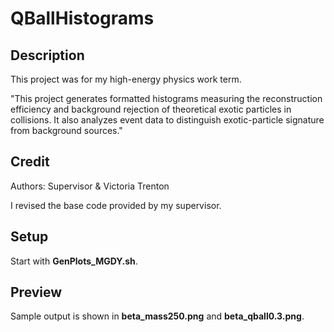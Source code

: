 # QBallHistograms

## Description

This project was for my high-energy physics work term.

"This project generates formatted histograms measuring the reconstruction efficiency and background rejection of theoretical exotic particles in collisions. It also analyzes event data to distinguish exotic-particle signature from background sources."

## Credit

Authors: Supervisor & Victoria Trenton

I revised the base code provided by my supervisor.

## Setup

Start with **GenPlots_MGDY.sh**.

## Preview

Sample output is shown in **beta_mass250.png** and **beta_qball0.3.png**.
